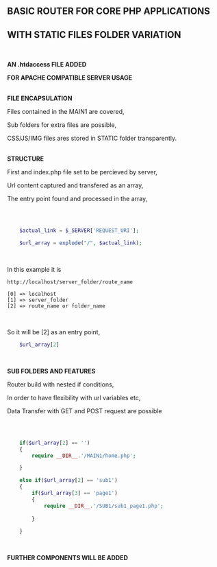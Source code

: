 ## BASIC ROUTER FOR CORE PHP APPLICATIONS
## WITH STATIC FILES FOLDER VARIATION
<br>

**AN .htdaccess FILE ADDED**<br>

**FOR APACHE COMPATIBLE SERVER USAGE**<br>
<br>


**FILE ENCAPSULATION**<br>

Files contained in the MAIN1 are covered, 

Sub folders for extra files are possible,

CSS/JS/IMG files ares stored in STATIC folder transparently.
<br><br>


**STRUCTURE**<br>

First and index.php file set to be percieved by server,

Url content captured and transfered as an array,

The entry point found and processed in the array,

<br>

```php

    $actual_link = $_SERVER['REQUEST_URI'];

    $url_array = explode("/", $actual_link);

```
<br>

In this example it is 

    http://localhost/server_folder/route_name

    [0] => localhost
    [1] => server_folder
    [2] => route_name or folder_name

<br>

So it will be [2] as an entry point,

```php    
    $url_array[2]
```

<br>


**SUB FOLDERS AND FEATURES**<br>

Router build with nested if conditions,

In order to have flexibility with url variables etc,

Data Transfer with GET and POST request are possible

<br>

```php

    if($url_array[2] == '')
    {
        require __DIR__.'/MAIN1/home.php';

    }

    else if($url_array[2] == 'sub1')
    {
        if($url_array[3] == 'page1')
        {   
            require __DIR__.'/SUB1/sub1_page1.php';
                
        }
        
    }
```
<br>

**FURTHER COMPONENTS WILL BE ADDED**<br>

